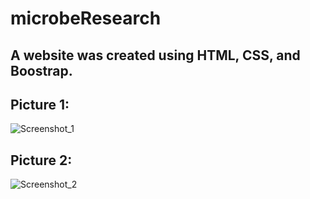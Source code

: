 # microbeResearch
## A website was created using HTML, CSS, and Boostrap.

## Picture 1:
![Screenshot_1](https://user-images.githubusercontent.com/104591440/195898601-208d1007-aef8-48f8-8efb-d39e4ce5e63b.png)

## Picture 2:
![Screenshot_2](https://user-images.githubusercontent.com/104591440/195898633-d43e1a44-8f33-4222-a882-012ef0740f0e.png)
